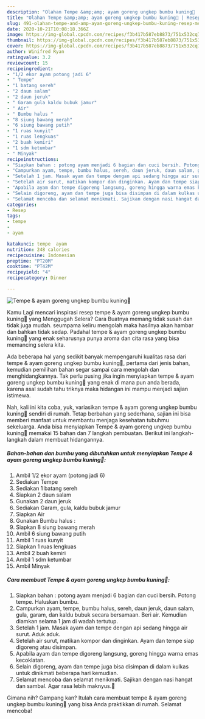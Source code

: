 ```yaml
---
description: "Olahan Tempe &amp;amp; ayam goreng ungkep bumbu kuning🍗 | Resep Membuat Tempe &amp;amp; ayam goreng ungkep bumbu kuning🍗 Yang Mudah Dan Praktis"
title: "Olahan Tempe &amp;amp; ayam goreng ungkep bumbu kuning🍗 | Resep Membuat Tempe &amp;amp; ayam goreng ungkep bumbu kuning🍗 Yang Mudah Dan Praktis"
slug: 491-olahan-tempe-and-amp-ayam-goreng-ungkep-bumbu-kuning-resep-membuat-tempe-and-amp-ayam-goreng-ungkep-bumbu-kuning-yang-mudah-dan-praktis
date: 2020-10-21T10:08:18.366Z
image: https://img-global.cpcdn.com/recipes/f3b417b587eb8873/751x532cq70/tempe-ayam-goreng-ungkep-bumbu-kuning🍗-foto-resep-utama.jpg
thumbnail: https://img-global.cpcdn.com/recipes/f3b417b587eb8873/751x532cq70/tempe-ayam-goreng-ungkep-bumbu-kuning🍗-foto-resep-utama.jpg
cover: https://img-global.cpcdn.com/recipes/f3b417b587eb8873/751x532cq70/tempe-ayam-goreng-ungkep-bumbu-kuning🍗-foto-resep-utama.jpg
author: Winifred Ryan
ratingvalue: 3.2
reviewcount: 15
recipeingredient:
- "1/2 ekor ayam potong jadi 6"
- " Tempe"
- "1 batang sereh"
- "2 daun salam"
- "2 daun jeruk"
- " Garam gula kaldu bubuk jamur"
- " Air"
- " Bumbu halus "
- "8 siung bawang merah"
- "6 siung bawang putih"
- "1 ruas kunyit"
- "1 ruas lengkuas"
- "2 buah kemiri"
- "1 sdm ketumbar"
- " Minyak"
recipeinstructions:
- "Siapkan bahan : potong ayam menjadi 6 bagian dan cuci bersih. Potong tempe. Haluskan bumbu."
- "Campurkan ayam, tempe, bumbu halus, sereh, daun jeruk, daun salam, gula, garam, dan kaldu bubuk secara bersamaan. Beri air. Kemudian diamkan selama 1 jam di wadah tertutup."
- "Setelah 1 jam. Masak ayam dan tempe dengan api sedang hingga air surut. Aduk aduk."
- "Setelah air surut, matikan kompor dan dinginkan. Ayam dan tempe siap digoreng atau disimpan."
- "Apabila ayam dan tempe digoreng langsung, goreng hingga warna emas kecoklatan."
- "Selain digoreng, ayam dan tempe juga bisa disimpan di dalam kulkas untuk dinikmati beberapa hari kemudian."
- "Selamat mencoba dan selamat menikmati. Sajikan dengan nasi hangat dan sambal. Agar rasa lebih maknyus.🤗"
categories:
- Resep
tags:
- tempe
- 
- ayam

katakunci: tempe  ayam 
nutrition: 248 calories
recipecuisine: Indonesian
preptime: "PT20M"
cooktime: "PT42M"
recipeyield: "4"
recipecategory: Dinner

---
```



![Tempe &amp; ayam goreng ungkep bumbu kuning🍗](https://img-global.cpcdn.com/recipes/f3b417b587eb8873/751x532cq70/tempe-ayam-goreng-ungkep-bumbu-kuning🍗-foto-resep-utama.jpg)

Kamu Lagi mencari inspirasi resep tempe &amp; ayam goreng ungkep bumbu kuning🍗 yang Menggugah Selera? Cara Buatnya memang tidak susah dan tidak juga mudah. seumpama keliru mengolah maka hasilnya akan hambar dan bahkan tidak sedap. Padahal tempe &amp; ayam goreng ungkep bumbu kuning🍗 yang enak seharusnya punya aroma dan cita rasa yang bisa memancing selera kita.



Ada beberapa hal yang sedikit banyak mempengaruhi kualitas rasa dari tempe &amp; ayam goreng ungkep bumbu kuning🍗, pertama dari jenis bahan, kemudian pemilihan bahan segar sampai cara mengolah dan menghidangkannya. Tak perlu pusing jika ingin menyiapkan tempe &amp; ayam goreng ungkep bumbu kuning🍗 yang enak di mana pun anda berada, karena asal sudah tahu triknya maka hidangan ini mampu menjadi sajian istimewa.


Nah, kali ini kita coba, yuk, variasikan tempe &amp; ayam goreng ungkep bumbu kuning🍗 sendiri di rumah. Tetap berbahan yang sederhana, sajian ini bisa memberi manfaat untuk membantu menjaga kesehatan tubuhmu sekeluarga. Anda bisa menyiapkan Tempe &amp; ayam goreng ungkep bumbu kuning🍗 memakai 15 bahan dan 7 langkah pembuatan. Berikut ini langkah-langkah dalam membuat hidangannya.

<!--inarticleads1-->

##### Bahan-bahan dan bumbu yang dibutuhkan untuk menyiapkan Tempe &amp; ayam goreng ungkep bumbu kuning🍗:

1. Ambil 1/2 ekor ayam (potong jadi 6)
1. Sediakan  Tempe
1. Sediakan 1 batang sereh
1. Siapkan 2 daun salam
1. Gunakan 2 daun jeruk
1. Sediakan  Garam, gula, kaldu bubuk jamur
1. Siapkan  Air
1. Gunakan  Bumbu halus :
1. Siapkan 8 siung bawang merah
1. Ambil 6 siung bawang putih
1. Ambil 1 ruas kunyit
1. Siapkan 1 ruas lengkuas
1. Ambil 2 buah kemiri
1. Ambil 1 sdm ketumbar
1. Ambil  Minyak




<!--inarticleads2-->

##### Cara membuat Tempe &amp; ayam goreng ungkep bumbu kuning🍗:

1. Siapkan bahan : potong ayam menjadi 6 bagian dan cuci bersih. Potong tempe. Haluskan bumbu.
1. Campurkan ayam, tempe, bumbu halus, sereh, daun jeruk, daun salam, gula, garam, dan kaldu bubuk secara bersamaan. Beri air. Kemudian diamkan selama 1 jam di wadah tertutup.
1. Setelah 1 jam. Masak ayam dan tempe dengan api sedang hingga air surut. Aduk aduk.
1. Setelah air surut, matikan kompor dan dinginkan. Ayam dan tempe siap digoreng atau disimpan.
1. Apabila ayam dan tempe digoreng langsung, goreng hingga warna emas kecoklatan.
1. Selain digoreng, ayam dan tempe juga bisa disimpan di dalam kulkas untuk dinikmati beberapa hari kemudian.
1. Selamat mencoba dan selamat menikmati. Sajikan dengan nasi hangat dan sambal. Agar rasa lebih maknyus.🤗




Gimana nih? Gampang kan? Itulah cara membuat tempe &amp; ayam goreng ungkep bumbu kuning🍗 yang bisa Anda praktikkan di rumah. Selamat mencoba!
